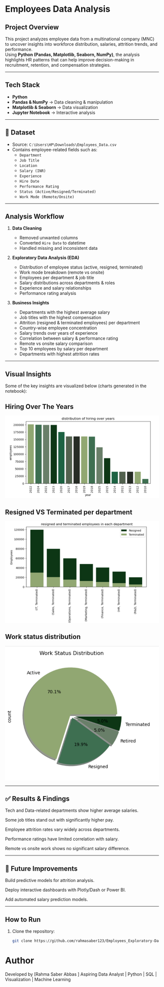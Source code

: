 # Employees Data Analysis 

##  Project Overview
This project analyzes employee data from a multinational company (MNC) to uncover insights into workforce distribution, salaries, attrition trends, and performance.  
Using **Python (Pandas, Matplotlib, Seaborn, NumPy)**, the analysis highlights HR patterns that can help improve decision-making in recruitment, retention, and compensation strategies.

---

## Tech Stack
- **Python** 
- **Pandas & NumPy** → Data cleaning & manipulation  
- **Matplotlib & Seaborn** → Data visualization  
- **Jupyter Notebook** → Interactive analysis  

---

## 📂 Dataset
- Source: `C:\Users\HP\Downloads\Employees_Data.csv`  
- Contains employee-related fields such as:
  - `Department`
  - `Job Title`
  - `Location`
  - `Salary (INR)`
  - `Experience`
  - `Hire Date`
  - `Performance Rating`
  - `Status (Active/Resigned/Terminated)`
  - `Work Mode (Remote/Onsite)`

---

##  Analysis Workflow
1. **Data Cleaning**
   - Removed unwanted columns  
   - Converted `Hire Date` to datetime  
   - Handled missing and inconsistent data  

2. **Exploratory Data Analysis (EDA)**
   - Distribution of employee status (active, resigned, terminated)  
   - Work mode breakdown (remote vs onsite)  
   - Employees per department & job title  
   - Salary distributions across departments & roles  
   - Experience and salary relationships  
   - Performance rating analysis  

3. **Business Insights**
   - Departments with the highest average salary  
   - Job titles with the highest compensation  
   - Attrition (resigned & terminated employees) per department  
   - Country-wise employee concentration  
   - Salary trends over years of experience  
   - Correlation between salary & performance rating  
   - Remote vs onsite salary comparison  
   - Top 10 employees by salary per department  
   - Departments with highest attrition rates  

---

## Visual Insights
Some of the key insights are visualized below (charts generated in the notebook):

## Hiring Over The Years 

  ![Work Status](https://github.com/rahmasaber123/Employees_Exploratory-Data-Analysis/blob/main/Hiring_Over_Years.png?raw=true)

## Resigned VS Terminated per department 

  ![Average Salary Department](https://github.com/rahmasaber123/Employees_Exploratory-Data-Analysis/blob/main/Resigned_Terminated.png?raw=true)

## Work status distribution  

  ![Job Title Salary](https://github.com/rahmasaber123/Employees_Exploratory-Data-Analysis/blob/main/work_status.png?raw=true)


---
## ✅ Results & Findings

Tech and Data-related departments show higher average salaries.

Some job titles stand out with significantly higher pay.

Employee attrition rates vary widely across departments.

Performance ratings have limited correlation with salary.

Remote vs onsite work shows no significant salary difference.

---
## 📌 Future Improvements

Build predictive models for attrition analysis.

Deploy interactive dashboards with Plotly/Dash or Power BI.

Add automated salary prediction models.

---
##  How to Run
1. Clone the repository:
   ```bash
   git clone https://github.com/rahmasaber123/Employees_Exploratory-Data-Analysis.git
# Author

Developed by [Rahma Saber Abbas ]
Aspiring Data Analyst | Python | SQL | Visualization | Machine Learning
